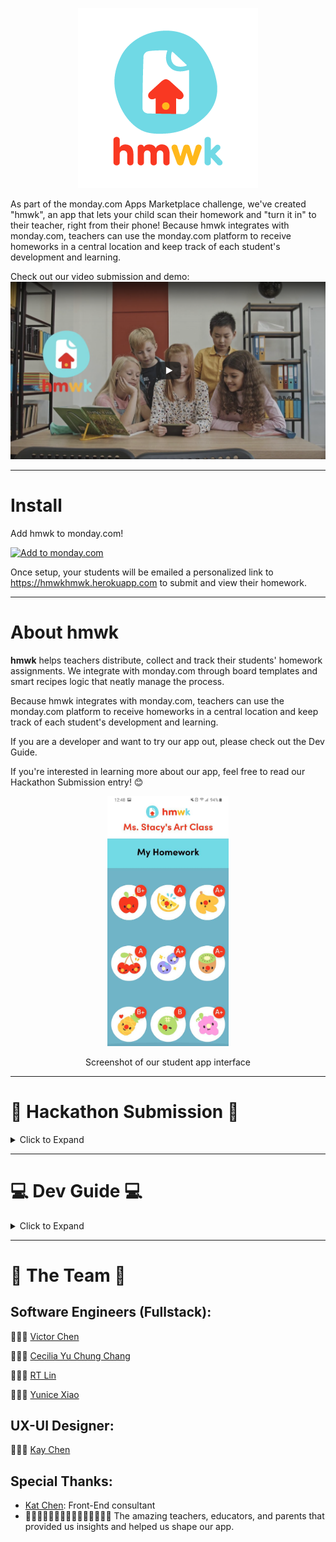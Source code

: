 <p align="center">
  <img src="./public/hmwk_logo.png" alt="hmwk's logo"/>
</p>

As part of the monday.com Apps Marketplace challenge, we've created "hmwk", an app that lets your child scan their homework and "turn it in" to their teacher, right from their phone! Because hmwk integrates with monday.com, teachers can use the monday.com platform to receive homeworks in a central location and keep track of each student's development and learning.

Check out our video submission and demo:
<a href="https://www.youtube.com/watch?v=eEbhDxlhXw8"><img src="public/screenshots/SS_video.png"></img></a>

---

# Install

Add hmwk to monday.com!

<a href="https://auth.monday.com/oauth2/authorize?client_id=2b8295571169c8715ed9ad765153a96f&response_type=install"> <img alt="Add to monday.com" height="42" src="https://dapulse-res.cloudinary.com/image/upload/f_auto,q_auto/remote_mondaycom_static/uploads/Tal/4b5d9548-0598-436e-a5b6-9bc5f29ee1d9_Group12441.png" /> </a>

Once setup, your students will be emailed a personalized link to https://hmwkhmwk.herokuapp.com to submit and view their homework.

---

# About hmwk

**hmwk** helps teachers distribute, collect and track their students' homework assignments. We integrate with monday.com through board templates and smart recipes logic that neatly manage the process.

Because hmwk integrates with monday.com, teachers can use the monday.com platform to receive homeworks in a central location and keep track of each student's development and learning.

If you are a developer and want to try our app out, please check out the Dev Guide.

If you're interested in learning more about our app, feel free to read our Hackathon Submission entry! 😊

<p align="center">
  <img src="public/screenshots/SS_allHmwk.jpg" alt="Student can also track all their grades" height="400">
</p>
<p align="center"> Screenshot of our student app interface</p>

---

# 📖 Hackathon Submission 📖

<details><summary>Click to Expand</summary>

<details><summary>Inspiration</summary>

## Inspiration

## 👩🏻‍🏫🧑🏻‍🏫👩🏼‍🏫🧑🏿‍🏫👩🏽‍🏫💻🏫📱🧒🏽🧒🧒🏾🧒🏻🧒🏼🧒🏿

2020 has been a year of change. While most tech teams have had a relatively swift change to working from home, the same cannot always be said about teams in the classroom, especially for elementary schools. We wanted to build something that could make a difference and improve the lives of the millions of teachers, students, and parents who are distance learning around the world.

Of the many problems that we looked into, this one in particular had a strong potential to integrate with the monday.com’s platform and services, so we chose to develop a strong yet simple solution for it.

<p align="center">
  <img src="./public/hmwk_mark.png" alt="hmwk's thumbnail"/>
</p>

</details>

<details><summary>What our App does</summary>

## What it does

Our fun and simple app makes it extremely easy for younger students (or their busy parents) to upload photos of their homework. For the teachers who moved their classroom logistics online, hmwk is an easy way to manage, collect, and grade assignments. For the students and parents that aren’t prepared to challenge technology’s learning curve, hmwk makes homework about learning again.

To start, teachers need a monday.com account and to download our hmwk board templates. The very first time they use it, they add their students onto the "Students" board. On the "Homework Assignments" board, they can plan their homework assignments as far as they want, and once they change the status of a specific homework assignment to "Send to Students", hmwk's app logic will populate the "Homework Tracking" board automatically, so that each homework assignment is a group, and within that group we have an item for each student (from the "Students" board).

<p align="center">
  <img src="public/screenshots/SS_Homework-Assignments-Board.png" alt="Homework Assignments Board"/>
</p>
<p align="center">
  <img src="public/screenshots/SS_Homework-Tracking-Board.png" alt="Homework Tracking Board"/>
</p>

On the student side, the process is even smoother and simpler. When the teacher sent the Homework Assignment, our service automatically sends an email to all the students form the Students board alerting of new homework. Each student gets an individual unique link generated by our app, so that they don't need to sign in, just click the link and upload the photo!

<p align="center">
  <img src="public/screenshots/SS_Student-gets-email.png" alt="Email students get with unique link"/>
</p>

When the student submits the photo using the URL they received by email, they will get a screen confirmation that the hmwk was sent.

The teacher, instead of collecting assignments through email, just goes to that "Homework Tracking" board and can see all the submissions there by clicking on the hmwk files. They can also assign grades to the assignments on the very same board, and send an automated email through a monday.com integration to each student with their grade.

<p align="center">
  <img src="public/screenshots/SS_Homework-Tracking-Board-HMWK-submitted.png" alt="Homework Tracking Board with submissions"/>
</p>

</details>

<details><summary>How we built it</summary>

## How we built it

We built our app using JS. In the back-end, we use Node.js, Express.js for routing, and services/ controllers/ middlewares for the monday.com API. We rely on the monday.com SDK to interact with the monday.com API. We have routes that serve both monday.com traffic and student (end user) traffic. We have a Redis database to cache data that is routinely accessed so we don't need to continuously make calls to the monday.com API.

In the front-end, we use React with hooks to manage the state and switch between components within the app. We also used the monday.com API playground to know which variables to use to make our calls. For the styling, we started off with raw CSS, but later implemented styled components within our component folder for styling specific to that component.

We have also made good use of an external repo to build the camera component. The tutorial for it can be found [here](https://blog.logrocket.com/responsive-camera-component-react-hooks/).

Below are some screenshots of the app itself, as the students see it.

<p align="center">Student get to this screen when they click their unique link: </p>

<p align="center">
  <img src="public/screenshots/SS_uniqueLink.jpg" alt="Student get to this screen when they click their unique link" height="400"/>
</p>

<p align="center">App asks for camera permissions: </p>

<p align="center">
  <img src="public/screenshots/SS_allowCamera.jpg" alt="App asks for camera permissions" height="400"/>
</p>

<p align="center">Students can take photos from the web browser in their phone:</p>

<p align="center">
  <img src="public/screenshots/SS_takePhoto.jpg" alt="Students can take photos from the web browser in their phone" height="400"/>
</p>

<p align="center"> Student successfully uploaded hmwk:</p>

<p align="center">
  <img src="public/screenshots/SS_success.jpg" alt="Student successfully uploaded hmwk" height="400"/>
</p>

<p align="center"> Student can also track all their grades: </p>

<p align="center">
  <img src="public/screenshots/SS_allHmwk.jpg" alt="Student can also track all their grades" height="400">
</p>

</details>

<details><summary>Why it matters (UX Research)</summary>

## Why it matters (UX Research)

For a developer debugging deep in the trenches of code, the user isn’t always top of mind. Our team dedicated time to researching our competitors, speaking to teachers and families of young students to identify just what we could build to make their lives a little easier.

Key insights we discovered were just how much of a challenge technology could be for elementary to middle school teachers and students. Education technology such as Google Classroom is a big commitment for younger students that aren’t quite ready for large homework loads. Kids should be more focused on developing a love for learning and distance learning doesn’t have to be a barrier to that.

These exercises in empathy helped develop a better understanding of our users’ problems and identify what features to prioritize with our time constraints. We are proud to know the value behind our work.

</details>

<details><summary>Challenges we ran into</summary>

## Challenges we ran into

We are a group of 4 developers and a UI-UX designer. We wanted to participate in the challenge together, because working with others is always more fun and enriching, alas more difficult. Coordinating online when everyone has different schedules has been challenging, but we are proud we made it work.

Learning the monday API took a while at the beginning, specially since most of us didn't know graphQL. While the monday.com documentation and the developers workshop helped, there were some areas that were quite unique to our app and that took a lot of crunching to solve.

</details>

<details><summary>Accomplishments that we are proud of</summary>

## Accomplishments that we are proud of

Our app works! It has the potential of helping a lot of teachers, especially elementary school teachers, where homework is still mostly written by hand.

We are very proud of forming a diverse team. We have 2 SWEs, 2 recent-grads SWEs (one was formerly a marketer) and a UI-UX designer. This helped us look at the problem with a wider lens, we learned a lot about UI design, and our designer also learned some of the more technical aspects to solving a problem.

</details>

<details><summary> What we learned</summary>

## What we learned

Developer takeaways:

1. Establish contact with monday.com dev support early on, so you have expertise on the platform you're developing for.

2. Deploying early can help save time down the road

3. Before deleting all your playgrounds and setting up a demo for recording, record a quick video of the playground in case something goes wrong with the demo setting! It happened to us :(

Designer takeaways:

1. The role is 50% research, 50% design, and 100% leading conversations about users.

2. Designing it is faster than building it. So make sure it’s worth building.

</details>

<details><summary>What's next for hmwk</summary>

## What's next for hmwk

We had a lot of great features planned for hmwk, but unfortunately had to cut them down to fit our time constraints. Our developers are still learning front-end as well, so building the UI according to the prototyped design is still a work in progress. Users, especially young ones, are more responsive to interfaces with a lot of color and interactions, so our priority is to refine the existing UI with micro-interactions.

1. Multiple Uploads. Allows users to upload and preview multiple images to one assignment. The assumption is that most elementary grade students' homework assignments wouldn't need more than 1 page, but we would like to add the ability of multiple uploads for the older students as well.

2. Rewards System. Expand the sticker reward feature to help motivate students. This feature is currently still hard-coded, but we want to be able to make it dynamic.

3. Smart Scan. Using machine learning, we want to be able to find when a hmwk submission is blurry, slanted, or too dark/bright. When the image's quality isn't good enough, we want to pop a modal to inform the student to please capture a new photo to submit.

</details>

</details>

---

# 💻 Dev Guide 💻

<details><summary>Click to Expand</summary>

### Install NodeJS from scratch on Mac OS X

This step is optional.

```bash
set -euxo pipefail

# Update Brew
# * I had to specify --debug --verbose since it's otherwise silent and looked
#   like it was hanging.
brew update --debug --verbose

# Clean slate
brew uninstall --ignore-dependencies node
brew uninstall --force node
brew uninstall --ignore-dependencies nvm  # If you have nvm
brew uninstall --force nvm                # If you have nvm
cd $HOME && rm -rf .nvm .npm .node-gyp .node_repl_history

# Install nvm
# * https://medium.com/@jamesauble/install-nvm-on-mac-with-brew-adb921fb92cc
# * https://github.com/nvm-sh/nvm
brew install nvm
# follow instructions, restart terminal, then run this. If it prints 'nvm', success!
command -v nvm

# Install the currently latest LTS version of node (currently it is 14.15.0)
nvm install 14.15.0
nvm use 14.15.0
```

### Other dependencies

```bash
# Sorry, you need Mac OS X ><
# This step should be solved via Heroku buildpack on Heroku.
brew install imagemagick
```

In the project root directory (`hmwk/`), the `.nvmrc` file is set to `14.15.0`, so you can also just run `nvm use` to switch to that version. Note that you don't have to do this every single time.

### Personal workspace playground

When developing, it is useful to have your own playground workspace.

1. In one tab, run `npm run expose`. In another tab, run `npm run server-dev`. Copy the `https://` ngrok URL. You will need this for step 2.

2. Create a "Reset Boards (`YOU`)" recipe. For the subscription URL, put in your ngrok url suffixed with `/reseed/subscribe`, e.g. `https://7cc0c3259e14.ngrok.io/reseed/subscribe`. Do the same for `/reseed/unsubscribe`.

3. Create your own workspace, e.g. named "`<YOU>` Playground".

4. Click "Add" --> "New from template" --> "See More Templates".

5. Search for and use "hmwk for teachers".

6. Click "Integrate" --> "+ Add new integration".

7. Search for and use "Reset Boards (`<YOU>`)". Fill out the recipe sentence completely.

That's it! Now if you want to reseed your boards, just run:

```bash
npm run reseed
```

Note: Don't reseed too often in a short amount of time. [monday.com rate limits you](https://monday.com/developers/v2#rate-limits-section).

### Build the app and run it locally with Heroku command

You will need to install [`Heroku CLI`](https://devcenter.heroku.com/articles/getting-started-with-nodejs#set-up) first

```
npm install
heroku local web
```

The app will now be redirected to http://localhost:5000/

</details>

---

# 🌟 The Team 🌟

## Software Engineers (Fullstack):

🧑🏻‍💻 [Victor Chen](https://www.linkedin.com/in/victor-lam-chen)

👩🏻‍💻 [Cecilia Yu Chung Chang](https://www.linkedin.com/in/cecilia-yu-chung-chang)

🧑🏻‍💻 [RT Lin](https://www.linkedin.com/in/rt-lin)

👩🏻‍💻 [Yunice Xiao](https://www.linkedin.com/in/fishxy2)

## UX-UI Designer:

👩🏻‍💻 [Kay Chen](https://www.linkedin.com/in/kay-chen-9a9679165)

## Special Thanks:

- [Kat Chen](https://www.linkedin.com/in/kat-chen-907161140/): Front-End consultant
- 👩🏻‍🏫🧑🏻‍🏫👩🏼‍🏫🧑🏿‍🏫👩🏽‍🏫 The amazing teachers, educators, and parents that provided us insights and helped us shape our app.
